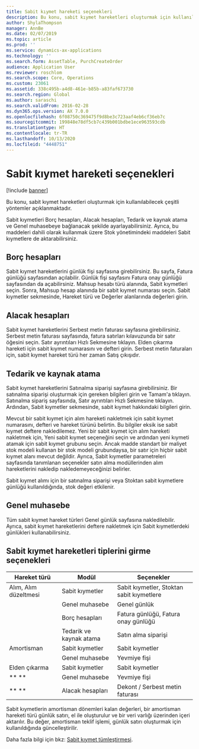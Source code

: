 ```yaml
---
title: Sabit kıymet hareketi seçenekleri
description: Bu konu, sabit kıymet hareketleri oluşturmak için kullanılabilecek çeşitli yöntemler açıklanmaktadır.
author: ShylaThompson
manager: AnnBe
ms.date: 02/07/2019
ms.topic: article
ms.prod: ''
ms.service: dynamics-ax-applications
ms.technology: ''
ms.search.form: AssetTable, PurchCreateOrder
audience: Application User
ms.reviewer: roschlom
ms.search.scope: Core, Operations
ms.custom: 23061
ms.assetid: 338c495b-a4d8-461e-b85b-a83faf673730
ms.search.region: Global
ms.author: saraschi
ms.search.validFrom: 2016-02-28
ms.dyn365.ops.version: AX 7.0.0
ms.openlocfilehash: 6f08750c369475f9d8be3c723aaf4eb6cf36eb7c
ms.sourcegitcommit: 199848e78df5cb7c439b001bdbe1ece963593cdb
ms.translationtype: HT
ms.contentlocale: tr-TR
ms.lasthandoff: 10/13/2020
ms.locfileid: "4448751"
---
```

# <a name="fixed-asset-transaction-options"></a>Sabit kıymet hareketi seçenekleri

[!include [banner](../includes/banner.md)]

Bu konu, sabit kıymet hareketleri oluşturmak için kullanılabilecek çeşitli yöntemler açıklanmaktadır.

Sabit kıymetleri Borç hesapları, Alacak hesapları, Tedarik ve kaynak atama ve Genel muhasebeye bağlanacak şekilde ayarlayabilirsiniz. Ayrıca, bu maddeleri dahili olarak kullanmak üzere Stok yönetimindeki maddeleri Sabit kıymetlere de aktarabilirsiniz.

## <a name="accounts-payable"></a>Borç hesapları
Sabit kıymet hareketlerini günlük fişi sayfasına girebilirsiniz. Bu sayfa, Fatura günlüğü sayfasından açılabilir. Günlük fişi sayfasını Fatura onay günlüğü sayfasından da açabilirsiniz. Mahsup hesabı türü alanında, Sabit kıymetleri seçin. Sonra, Mahsup hesap alanında bir sabit kıymet numarası seçin. Sabit kıymetler sekmesinde, Hareket türü ve Değerler alanlarında değerleri girin.

## <a name="accounts-receivable"></a>Alacak hesapları
Sabit kıymet hareketlerini Serbest metin faturası sayfasına girebilirsiniz.  Serbest metin faturası sayfasında, fatura satırları kılavuzunda bir satır öğesini seçin. Satır ayrıntıları Hızlı Sekmesine tıklayın. Elden çıkarma hareketi için sabit kıymet numarasını ve defteri girin. Serbest metin faturaları için, sabit kıymet hareket türü her zaman Satış çıkışıdır.

## <a name="procurement-and-sourcing"></a>Tedarik ve kaynak atama
Sabit kıymet hareketlerini Satınalma siparişi sayfasına girebilirsiniz. Bir satınalma siparişi oluşturmak için gereken bilgileri girin ve Tamam'a tıklayın. Satınalma sipariş sayfasında, Satır ayrıntıları Hızlı Sekmesine tıklayın. Ardından, Sabit kıymetler sekmesinde, sabit kıymet hakkındaki bilgileri girin. 

Mevcut bir sabit kıymet için alım hareketi nakletmek için sabit kıymet numarasını, defteri ve hareket türünü belirtin. Bu bilgiler eksik ise sabit kıymet deftere nakledilemez. Yeni bir sabit kıymet için alım hareketi nakletmek için, Yeni sabit kıymet seçeneğini seçin ve ardından yeni kıymeti atamak için sabit kıymet grubunu seçin. Ancak madde standart bir maliyet stok modeli kullanan bir stok modeli grubundaysa, bir satır için hiçbir sabit kıymet alanı mevcut değildir. Ayrıca, Sabit kıymetler parametreleri sayfasında tanımlanan seçenekler satın alma modüllerinden alım hareketlerini nakledip nakledemeyeceğinizi belirler. 

Sabit kıymet alımı için bir satınalma siparişi veya Stoktan sabit kıymetlere günlüğü kullanıldığında, stok değeri etkilenir.

## <a name="general-ledger"></a>Genel muhasebe
Tüm sabit kıymet hareket türleri Genel günlük sayfasına nakledilebilir. Ayrıca, sabit kıymet hareketlerini deftere nakletmek için Sabit kıymetlerdeki günlükleri kullanabilirsiniz.

## <a name="options-for-entering-fixed-asset-transaction-types"></a>Sabit kıymet hareketleri tiplerini girme seçenekleri


| Hareket türü                    | Modül                   | Seçenekler                                   |
|-------------------------------------|--------------------------|-------------------------------------------|
| Alım, Alım düzeltmesi | Sabit kıymetler             | Sabit kıymetler, Stoktan sabit kıymetlere   |
|                                     | Genel muhasebe           | Genel günlük                           |
|                                     | Borç hesapları         | Fatura günlüğü, Fatura onay günlüğü |
|                                     | Tedarik ve kaynak atama | Satın alma siparişi                            |
| Amortisman                        | Sabit kıymetler             | Sabit kıymetler                              |
|                                     | Genel muhasebe           | Yevmiye fişi                           |
| Elden çıkarma                            | Sabit kıymetler             | Sabit kıymetler                              |
| ** **                               | Genel muhasebe           | Yevmiye fişi                           |
| ** **                               | Alacak hesapları      | Dekont / Serbest metin faturası                         |


Sabit kıymetlerin amortisman dönemleri kalan değerleri, bir amortisman hareketi türü günlük satırı, el ile oluşturulur ve bir veri varlığı üzerinden içeri aktarılır. Bu değer, amortisman teklif işlemi, günlük satırı oluşturmak için kullanıldığında güncelleştirilir.

Daha fazla bilgi için bkz: [Sabit kıymet tümleştirmesi](fixed-asset-integration.md).
